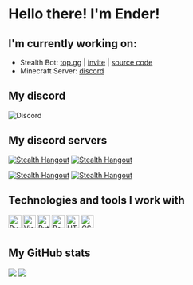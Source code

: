# Hello there! I'm Ender!


## I'm currently working on:

- Stealth Bot: [top.gg](https://top.gg/bot/760179628122964008) | [invite](https://discord.com/oauth2/authorize?client_id=760179628122964008&permissions=8&scope=bot) | [source code](https://github.com/Ender2K89/Stealth-Bot)
- Minecraft Server: [discord](https://discord.gg/JHG7Pejyhc)


## My discord

![Discord](https://discord.c99.nl/widget/theme-3/564890536947875868.png)


## My discord servers

[![Stealth Hangout](https://img.shields.io/static/v1?style=flat&logo=discord&logoColor=white&color=%235865f2&label=&message=Stealth%20Hangout)](https://discord.gg/ktkXwmD2kF) [![Stealth Hangout](https://img.shields.io/static/v1?style=flat&logo=discord&logoColor=white&color=%235865f2&label=&message=Join%20my%20server:%20Stealth%20Hangout)](https://discord.gg/ktkXwmD2kF)

[![Stealth Hangout](https://img.shields.io/static/v1?style=flat&logo=discord&logoColor=white&color=%235865f2&label=&message=Join%20my%20server:%20Stealth%20Hangout)](https://discord.gg/ktkXwmD2kF) [![Stealth Hangout](https://img.shields.io/static/v1?style=flat&logo=discord&logoColor=white&color=%235865f2&label=&message=Join%20my%20server:%20Stealth%20Hangout)](https://discord.gg/ktkXwmD2kF)


## Technologies and tools I work with

<img align="left" alt="PyCharm" width="26px" src="https://upload.wikimedia.org/wikipedia/commons/thumb/1/1d/PyCharm_Icon.svg/1200px-PyCharm_Icon.svg.png"/>
<img align="left" alt="Visual Studio Code - Insiders" width="26px" src="https://upload.wikimedia.org/wikipedia/commons/thumb/4/4b/Visual_Studio_Code_Insiders_1.36_icon.svg/1200px-Visual_Studio_Code_Insiders_1.36_icon.svg.png"/>
<img align="left" alt="Python" width="26px" src="https://cdn.iconscout.com/icon/free/png-256/python-3521655-2945099.png"/>
<img align="left" alt="PostgreSQL" width="26px" src="https://user-images.githubusercontent.com/24623425/36042969-f87531d4-0d8a-11e8-9dee-e87ab8c6a9e3.png"/>
<img align="left" alt="HTML5" width="26px" src="https://upload.wikimedia.org/wikipedia/commons/thumb/6/61/HTML5_logo_and_wordmark.svg/512px-HTML5_logo_and_wordmark.svg.png"/>
<img align="left" alt="CSS3" width="26px" src="https://upload.wikimedia.org/wikipedia/commons/thumb/d/d5/CSS3_logo_and_wordmark.svg/1452px-CSS3_logo_and_wordmark.svg.png"/>

<br/>
<br/>

## My GitHub stats

<img align="center" src="https://github-readme-stats-mauve-mu-95.vercel.app/api?username=Ender2K89&theme=material-palenight&show_icons=true&work=work">
<img align="center" src="https://github-readme-stats-mauve-mu-95.vercel.app/api/top-langs/?username=Ender2K89&theme=material-palenight&work=work">
